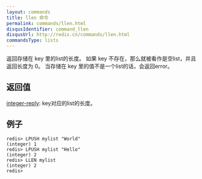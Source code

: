 ```yaml
---
layout: commands
title: llen 命令
permalink: commands/llen.html
disqusIdentifier: command_llen
disqusUrl: http://redis.cn/commands/llen.html
commandsType: lists
---
```


返回存储在 key 里的list的长度。 如果 key 不存在，那么就被看作是空list，并且返回长度为 0。 当存储在 key 里的值不是一个list的话，会返回error。

## 返回值

[integer-reply](/topics/protocol.html#integer-reply): key对应的list的长度。

## 例子

	redis> LPUSH mylist "World"
	(integer) 1
	redis> LPUSH mylist "Hello"
	(integer) 2
	redis> LLEN mylist
	(integer) 2
	redis> 